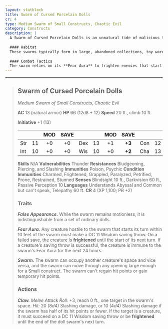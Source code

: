 ```yaml
---
layout: statblock
title: Swarm of Cursed Porcelain Dolls
cr: 4
type: Medium Swarm of Small Constructs, Chaotic Evil
category: Constructs
description: |
  A Swarm of Cursed Porcelain Dolls is an unnatural tide of malicious toys, animated by a collective, hateful consciousness. They scuttle and clatter across the ground, a terrifying force that seeks to overwhelm and paralyze victims with sheer terror.
  
  #### Habitat
  These swarms typically form in large, abandoned collections, toy warehouses, or the haunted nurseries of powerful necromancers or fiends. They are often encountered when a single doll's malignant power draws others to it.
  
  #### Combat Tactics
  The swarm relies on its **Fear Aura** to frighten enemies that start too close, and its **Swarm** trait allows it to attack targets even when occupying their space. Its single **Claw** attack hits for a large amount of slashing damage, and even at half health, the strike is potent and carries the risk of frightening the target. It is, however, extremely vulnerable to **thunder** damage, which can shatter its components.
---
```


___
> ## Swarm of Cursed Porcelain Dolls
> *Medium Swarm of Small Constructs, Chaotic Evil*
> 
> **AC** 13 (natural armor) **HP** 66 (12d8 + 12) **Speed** 20 ft., climb 10 ft.
> 
> **Initiative** +1 (13)
>
> | | | MOD | SAVE | | | MOD | SAVE | | | MOD | SAVE |
> |:--|:-:|:----:|:----:|:--|:-:|:----:|:----:|:--|:-:|:----:|:----:|
> |Str| 11| +0 | +0 |Dex| 13| +1 | **+3** |Con| 12| +1 | +1 |
> |Int| 10| +0 | +0 |Wis| 10| +0 | **+2** |Cha| 13| +1 | **+3** |
>
> **Skills** N/A
> **Vulnerabilities** Thunder
> **Resistances** Bludgeoning, Piercing, and Slashing
> **Immunities** Poison, Psychic
> **Condition Immunities** Charmed, Frightened, Grappled, Paralyzed, Petrified, Prone, Restrained, Stunned
> **Senses** Blindsight 10 ft., Darkvision 60 ft., Passive Perception 10
> **Languages** Understands Abyssal and Common but can't speak, Telepathy 60 ft.
> **CR** 4 (XP 1,100; PB +2)
>
> ### Traits
>
> ***False Appearance.*** While the swarm remains motionless, it is indistinguishable from a set of ordinary dolls.
>
> ***Fear Aura.*** Any creature hostile to the swarm that starts its turn within 10 feet of the swarm must make a DC 11 Wisdom saving throw. On a failed save, the creature is **frightened** until the start of its next turn. If a creature's saving throw is successful, the creature is immune to the swarm's Fear Aura for the next 24 hours.
>
> ***Swarm.*** The swarm can occupy another creature's space and vice versa, and the swarm can move through any opening large enough for a Small construct. The swarm can't regain hit points or gain temporary hit points.
>
> ### Actions
>
> ***Claw.*** *Melee Attack Roll:* +3, reach 0 ft., one target in the swarm's space. *Hit:* 20 ($8d4$) Slashing damage, or 10 ($4d4$) Slashing damage if the swarm has half of its hit points or fewer. If the target is a creature, it must succeed on a DC 11 Wisdom saving throw or be **frightened** until the end of the doll swarm's next turn.